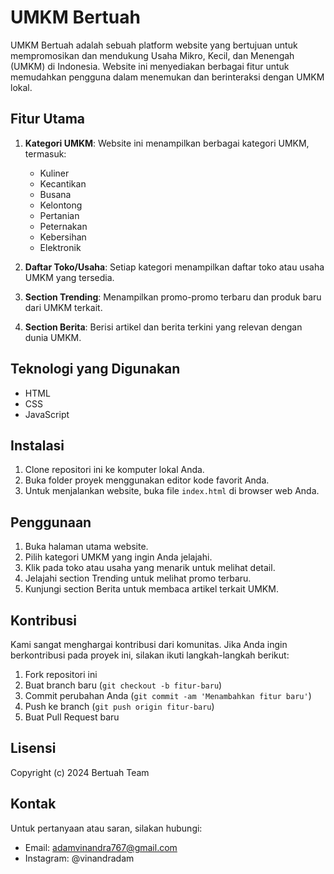 # UMKM Bertuah

UMKM Bertuah adalah sebuah platform website yang bertujuan untuk mempromosikan dan mendukung Usaha Mikro, Kecil, dan Menengah (UMKM) di Indonesia. Website ini menyediakan berbagai fitur untuk memudahkan pengguna dalam menemukan dan berinteraksi dengan UMKM lokal.

## Fitur Utama

1. **Kategori UMKM**: Website ini menampilkan berbagai kategori UMKM, termasuk:
   - Kuliner
   - Kecantikan
   - Busana
   - Kelontong
   - Pertanian
   - Peternakan
   - Kebersihan
   - Elektronik

2. **Daftar Toko/Usaha**: Setiap kategori menampilkan daftar toko atau usaha UMKM yang tersedia.

3. **Section Trending**: Menampilkan promo-promo terbaru dan produk baru dari UMKM terkait.

4. **Section Berita**: Berisi artikel dan berita terkini yang relevan dengan dunia UMKM.

## Teknologi yang Digunakan

- HTML
- CSS
- JavaScript

## Instalasi

1. Clone repositori ini ke komputer lokal Anda.
2. Buka folder proyek menggunakan editor kode favorit Anda.
3. Untuk menjalankan website, buka file `index.html` di browser web Anda.

## Penggunaan

1. Buka halaman utama website.
2. Pilih kategori UMKM yang ingin Anda jelajahi.
3. Klik pada toko atau usaha yang menarik untuk melihat detail.
4. Jelajahi section Trending untuk melihat promo terbaru.
5. Kunjungi section Berita untuk membaca artikel terkait UMKM.

## Kontribusi

Kami sangat menghargai kontribusi dari komunitas. Jika Anda ingin berkontribusi pada proyek ini, silakan ikuti langkah-langkah berikut:
1. Fork repositori ini
2. Buat branch baru (`git checkout -b fitur-baru`)
3. Commit perubahan Anda (`git commit -am 'Menambahkan fitur baru'`)
4. Push ke branch (`git push origin fitur-baru`)
5. Buat Pull Request baru

## Lisensi

Copyright (c) 2024 Bertuah Team

## Kontak

Untuk pertanyaan atau saran, silakan hubungi:

- Email: adamvinandra767@gmail.com
- Instagram: @vinandradam
